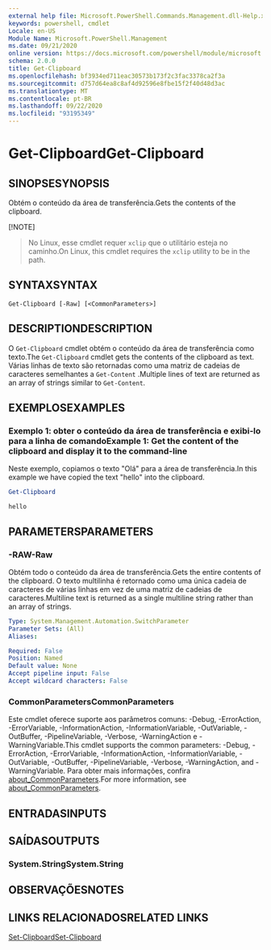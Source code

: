 ```yaml
---
external help file: Microsoft.PowerShell.Commands.Management.dll-Help.xml
keywords: powershell, cmdlet
Locale: en-US
Module Name: Microsoft.PowerShell.Management
ms.date: 09/21/2020
online version: https://docs.microsoft.com/powershell/module/microsoft.powershell.management/get-clipboard?view=powershell-7&WT.mc_id=ps-gethelp
schema: 2.0.0
title: Get-Clipboard
ms.openlocfilehash: bf3934ed711eac30573b173f2c3fac3378ca2f3a
ms.sourcegitcommit: d757d64ea8c8af4d92596e8fbe15f2f40d48d3ac
ms.translationtype: MT
ms.contentlocale: pt-BR
ms.lasthandoff: 09/22/2020
ms.locfileid: "93195349"
---
```

# <span data-ttu-id="3954d-103">Get-Clipboard</span><span class="sxs-lookup"><span data-stu-id="3954d-103">Get-Clipboard</span></span>

## <span data-ttu-id="3954d-104">SINOPSE</span><span class="sxs-lookup"><span data-stu-id="3954d-104">SYNOPSIS</span></span>
<span data-ttu-id="3954d-105">Obtém o conteúdo da área de transferência.</span><span class="sxs-lookup"><span data-stu-id="3954d-105">Gets the contents of the clipboard.</span></span>

[!NOTE]
> <span data-ttu-id="3954d-106">No Linux, esse cmdlet requer `xclip` que o utilitário esteja no caminho.</span><span class="sxs-lookup"><span data-stu-id="3954d-106">On Linux, this cmdlet requires the `xclip` utility to be in the path.</span></span>

## <span data-ttu-id="3954d-107">SYNTAX</span><span class="sxs-lookup"><span data-stu-id="3954d-107">SYNTAX</span></span>

```
Get-Clipboard [-Raw] [<CommonParameters>]
```

## <span data-ttu-id="3954d-108">DESCRIPTION</span><span class="sxs-lookup"><span data-stu-id="3954d-108">DESCRIPTION</span></span>

<span data-ttu-id="3954d-109">O `Get-Clipboard` cmdlet obtém o conteúdo da área de transferência como texto.</span><span class="sxs-lookup"><span data-stu-id="3954d-109">The `Get-Clipboard` cmdlet gets the contents of the clipboard as text.</span></span> <span data-ttu-id="3954d-110">Várias linhas de texto são retornadas como uma matriz de cadeias de caracteres semelhantes a `Get-Content` .</span><span class="sxs-lookup"><span data-stu-id="3954d-110">Multiple lines of text are returned as an array of strings similar to `Get-Content`.</span></span>

## <span data-ttu-id="3954d-111">EXEMPLOS</span><span class="sxs-lookup"><span data-stu-id="3954d-111">EXAMPLES</span></span>

### <span data-ttu-id="3954d-112">Exemplo 1: obter o conteúdo da área de transferência e exibi-lo para a linha de comando</span><span class="sxs-lookup"><span data-stu-id="3954d-112">Example 1: Get the content of the clipboard and display it to the command-line</span></span>

<span data-ttu-id="3954d-113">Neste exemplo, copiamos o texto "Olá" para a área de transferência.</span><span class="sxs-lookup"><span data-stu-id="3954d-113">In this example we have copied the text "hello" into the clipboard.</span></span>

```powershell
Get-Clipboard
```

```Output
hello
```

## <span data-ttu-id="3954d-114">PARAMETERS</span><span class="sxs-lookup"><span data-stu-id="3954d-114">PARAMETERS</span></span>

### <span data-ttu-id="3954d-115">-RAW</span><span class="sxs-lookup"><span data-stu-id="3954d-115">-Raw</span></span>

<span data-ttu-id="3954d-116">Obtém todo o conteúdo da área de transferência.</span><span class="sxs-lookup"><span data-stu-id="3954d-116">Gets the entire contents of the clipboard.</span></span> <span data-ttu-id="3954d-117">O texto multilinha é retornado como uma única cadeia de caracteres de várias linhas em vez de uma matriz de cadeias de caracteres.</span><span class="sxs-lookup"><span data-stu-id="3954d-117">Multiline text is returned as a single multiline string rather than an array of strings.</span></span>

```yaml
Type: System.Management.Automation.SwitchParameter
Parameter Sets: (All)
Aliases:

Required: False
Position: Named
Default value: None
Accept pipeline input: False
Accept wildcard characters: False
```

### <span data-ttu-id="3954d-118">CommonParameters</span><span class="sxs-lookup"><span data-stu-id="3954d-118">CommonParameters</span></span>

<span data-ttu-id="3954d-119">Este cmdlet oferece suporte aos parâmetros comuns: -Debug, -ErrorAction, -ErrorVariable, -InformationAction, -InformationVariable, -OutVariable, -OutBuffer, -PipelineVariable, -Verbose, -WarningAction e -WarningVariable.</span><span class="sxs-lookup"><span data-stu-id="3954d-119">This cmdlet supports the common parameters: -Debug, -ErrorAction, -ErrorVariable, -InformationAction, -InformationVariable, -OutVariable, -OutBuffer, -PipelineVariable, -Verbose, -WarningAction, and -WarningVariable.</span></span> <span data-ttu-id="3954d-120">Para obter mais informações, confira [about_CommonParameters](https://go.microsoft.com/fwlink/?LinkID=113216).</span><span class="sxs-lookup"><span data-stu-id="3954d-120">For more information, see [about_CommonParameters](https://go.microsoft.com/fwlink/?LinkID=113216).</span></span>

## <span data-ttu-id="3954d-121">ENTRADAS</span><span class="sxs-lookup"><span data-stu-id="3954d-121">INPUTS</span></span>

## <span data-ttu-id="3954d-122">SAÍDAS</span><span class="sxs-lookup"><span data-stu-id="3954d-122">OUTPUTS</span></span>

### <span data-ttu-id="3954d-123">System.String</span><span class="sxs-lookup"><span data-stu-id="3954d-123">System.String</span></span>

## <span data-ttu-id="3954d-124">OBSERVAÇÕES</span><span class="sxs-lookup"><span data-stu-id="3954d-124">NOTES</span></span>

## <span data-ttu-id="3954d-125">LINKS RELACIONADOS</span><span class="sxs-lookup"><span data-stu-id="3954d-125">RELATED LINKS</span></span>

[<span data-ttu-id="3954d-126">Set-Clipboard</span><span class="sxs-lookup"><span data-stu-id="3954d-126">Set-Clipboard</span></span>](Set-Clipboard.md)

